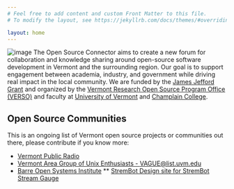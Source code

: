 ```yaml
---
# Feel free to add content and custom Front Matter to this file.
# To modify the layout, see https://jekyllrb.com/docs/themes/#overriding-theme-defaults

layout: home
---
```


![image](/img/friendship.jpg)
The Open Source Connector aims to create a new forum for collaboration and knowledge sharing around open-source software development in Vermont and the surrounding region. Our goal is to support engagement between academia, industry, and government while driving real impact in the local community. We are funded by the [James Jefford Grant](https://www.uvm.edu/provost/james-jeffords-grants) and organized by the [Vermont Research Open Source Program Office (VERSO)](https://verso.w3.uvm.edu/) and faculty at [University of Vermont](https://www.uvm.edu/) and [Champlain College](https://www.champlain.edu/).

## Open Source Communities
This is an ongoing list of Vermont open source projects or communities out there, please contribute if you know more:
* [Vermont Public Radio](https://github.com/vprnet)
* [Vermont Area Group of Unix Enthusiasts - VAGUE@list.uvm.edu](https://list.uvm.edu/cgi-bin/wa/www.mpt.org/SASmission.html?A1=ind2309&L=VAGUE)
* [Barre Open Systems Institute](http://45.33.3.156:8080/bosivt.org/)
** [StremBot  Design site for StremBot Stream Gauge](http://docbox.flint.com:8081/strembot.org)
